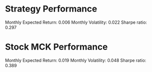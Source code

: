 # Strategy Performance
Monthly Expected Return: 0.006
Monthly Volatility: 0.022
Sharpe ratio: 0.297
# Stock MCK Performance
Monthly Expected Return: 0.019
Monthly Volatility: 0.048
Sharpe ratio: 0.389
